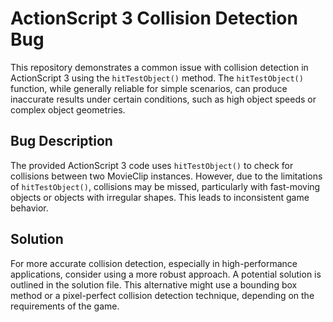 # ActionScript 3 Collision Detection Bug

This repository demonstrates a common issue with collision detection in ActionScript 3 using the `hitTestObject()` method. The `hitTestObject()` function, while generally reliable for simple scenarios, can produce inaccurate results under certain conditions, such as high object speeds or complex object geometries.

## Bug Description
The provided ActionScript 3 code uses `hitTestObject()` to check for collisions between two MovieClip instances. However, due to the limitations of `hitTestObject()`, collisions may be missed, particularly with fast-moving objects or objects with irregular shapes. This leads to inconsistent game behavior.

## Solution
For more accurate collision detection, especially in high-performance applications, consider using a more robust approach.  A potential solution is outlined in the solution file.  This alternative might use a bounding box method or a pixel-perfect collision detection technique, depending on the requirements of the game.
